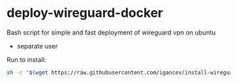 # deploy-wireguard-docker
Bash script for simple and fast deployment of wireguard vpn on ubuntu
* separate user

Run to install:

```bash
sh -c "$(wget https://raw.githubusercontent.com/igancev/install-wireguard-docker/master/installVpn.sh -O -)"
```
